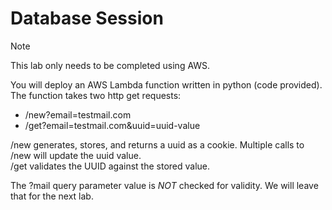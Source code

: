 # Database Session

> [!NOTE]
> This lab only needs to be completed using AWS.

You will deploy an AWS Lambda function written in python (code provided).
The function takes two http get requests:
- /new?email=testmail.com
- /get?email=testmail.com&uuid=uuid-value

/new generates, stores, and returns a uuid as a cookie.  Multiple calls to /new will update the uuid value.  
/get validates the UUID against the stored value.  

The ?mail query parameter value is *NOT* checked for validity.  We will leave that for the next lab.
